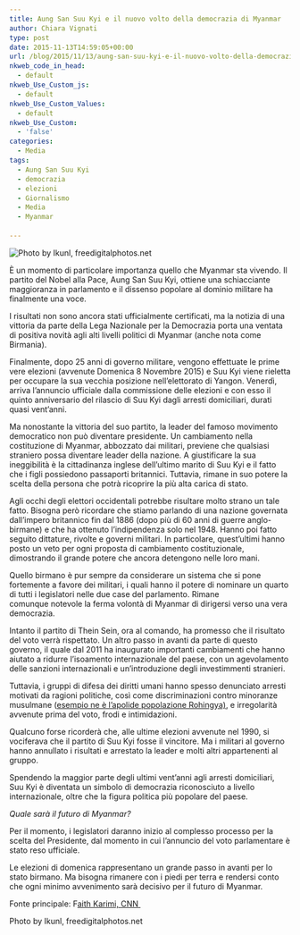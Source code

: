 ```yaml
---
title: Aung San Suu Kyi e il nuovo volto della democrazia di Myanmar
author: Chiara Vignati
type: post
date: 2015-11-13T14:59:05+00:00
url: /blog/2015/11/13/aung-san-suu-kyi-e-il-nuovo-volto-della-democrazia-di-myanmar/
nkweb_code_in_head:
  - default
nkweb_Use_Custom_js:
  - default
nkweb_Use_Custom_Values:
  - default
nkweb_Use_Custom:
  - 'false'
categories:
  - Media
tags:
  - Aung San Suu Kyi
  - democrazia
  - elezioni
  - Giornalismo
  - Media
  - Myanmar

---
```

<img class="wp-image-2136 size-medium" src="/wp-content/uploads/2015/11/ID-100305001-300x196.jpg" alt="Photo by Ikunl, freedigitalphotos.net" width="300" height="196" srcset="http://www.phme.it/wp-content/uploads/2015/11/ID-100305001-300x196.jpg 300w, http://www.phme.it/wp-content/uploads/2015/11/ID-100305001.jpg 400w" sizes="(max-width: 300px) 100vw, 300px" />

È un momento di particolare importanza quello che Myanmar sta vivendo. Il partito del Nobel alla Pace, Aung San Suu Kyi, ottiene una schiacciante maggioranza in parlamento e il dissenso popolare al dominio militare ha finalmente una voce.

I risultati non sono ancora stati ufficialmente certificati, ma la notizia di una vittoria da parte della Lega Nazionale per la Democrazia porta una ventata di positiva novità agli alti livelli politici di Myanmar (anche nota come Birmania).<!--more-->

Finalmente, dopo 25 anni di governo militare, vengono effettuate le prime vere elezioni (avvenute Domenica 8 Novembre 2015) e Suu Kyi viene rieletta per occupare la sua vecchia posizione nell’elettorato di Yangon. Venerdì, arriva l’annuncio ufficiale dalla commissione delle elezioni e con esso il quinto anniversario del rilascio di Suu Kyi dagli arresti domiciliari, durati quasi vent’anni.

Ma nonostante la vittoria del suo partito, la leader del famoso movimento democratico non può diventare presidente. Un cambiamento nella costituzione di Myanmar, abbozzato dai militari, previene che qualsiasi straniero possa diventare leader della nazione. A giustificare la sua ineggibilità è la cittadinanza inglese dell’ultimo marito di Suu Kyi e il fatto che i figli possiedono passaporti britannici. Tuttavia, rimane in suo potere la scelta della persona che potrà ricoprire la più alta carica di stato.

Agli occhi degli elettori occidentali potrebbe risultare molto strano un tale fatto. Bisogna però ricordare che stiamo parlando di una nazione governata dall’impero britannico fin dal 1886 (dopo più di 60 anni di guerre anglo-birmane) e che ha ottenuto l’indipendenza solo nel 1948. Hanno poi fatto seguito dittature, rivolte e governi militari. In particolare, quest’ultimi hanno posto un veto per ogni proposta di cambiamento costituzionale, dimostrando il grande potere che ancora detengono nelle loro mani.

Quello birmano è pur sempre da considerare un sistema che si pone fortemente a favore dei militari, i quali hanno il potere di nominare un quarto di tutti i legislatori nelle due case del parlamento. Rimane comunque notevole la ferma volontà di Myanmar di dirigersi verso una vera democrazia.

Intanto il partito di Thein Sein, ora al comando, ha promesso che il risultato del voto verrà rispettato. Un altro passo in avanti da parte di questo governo, il quale dal 2011 ha inaugurato importanti cambiamenti che hanno aiutato a ridurre l’isoamento internazionale del paese, con un agevolamento delle sanzioni internazionali e un’introduzione degli investimmenti stranieri.

Tuttavia, i gruppi di difesa dei diritti umani hanno spesso denunciato arresti motivati da ragioni politiche, così come discriminazioni contro minoranze musulmane (<a href="http://www.amnesty.org.au/refugees/comments/35290/" target="_blank">esempio ne è l’apolide popolazione Rohingya)</a>, e irregolarità avvenute prima del voto, frodi e intimidazioni.

Qualcuno forse ricorderà che, alle ultime elezioni avvenute nel 1990, si vociferava che il partito di Suu Kyi fosse il vincitore. Ma i militari al governo hanno annullato i risultati e arrestato la leader e molti altri appartenenti al gruppo.

Spendendo la maggior parte degli ultimi vent’anni agli arresti domiciliari, Suu Kyi è diventata un simbolo di democrazia riconosciuto a livello internazionale, oltre che la figura politica più popolare del paese.

_Quale sarà il futuro di Myanmar?_

Per il momento, i legislatori daranno inizio al complesso processo per la scelta del Presidente, dal momento in cui l’annuncio del voto parlamentare è stato reso ufficiale.

Le elezioni di domenica rappresentano un grande passo in avanti per lo stato birmano. Ma bisogna rimanere con i piedi per terra e rendersi conto che ogni minimo avvenimento sarà decisivo per il futuro di Myanmar.

Fonte principale: F<a href="http://edition.cnn.com/2015/11/13/asia/myanmar-aung-san-suu-kyi-historic-win/index.html?eref=rss_asia" target="_blank">aith Karimi, CNN </a>

Photo by Ikunl, freedigitalphotos.net